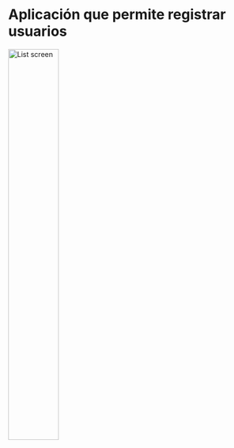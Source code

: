# Aplicación que permite registrar usuarios
<img width="45%" src="screenshot" alt="List screen" title="List screen">
